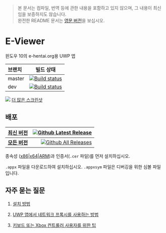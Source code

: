 > 본 문서는 컴파일, 번역 등에 관한 내용을 포함하고 있지 않으며, 그 내용이 최신임을 보증하지도 않습니다.  
> 완전한 README 문서는 [영문 버전](/README.md)을 보십시오.

# E-Viewer
윈도우 10의 e-hentai.org용 UWP 앱

| 브랜치 | 빌드 상태 |
| :----- | :-----------: |
| master | [![Build status](https://ci.appveyor.com/api/projects/status/fcfmss6sltiub0sb/branch/master?svg=true)](https://ci.appveyor.com/project/OpportunityLiu/exviewer/branch/master) |
| dev    | [![Build status](https://ci.appveyor.com/api/projects/status/fcfmss6sltiub0sb/branch/dev?svg=true)](https://ci.appveyor.com/project/OpportunityLiu/exviewer/branch/dev) |

[![](https://raw.github.com/wiki/OpportunityLiu/E-Viewer/Images/Screenshots/1.png)](https://github.com/OpportunityLiu/E-Viewer/wiki)
[더 많은 스크린샷](https://github.com/OpportunityLiu/E-Viewer/wiki/主页)  

## 배포
| [**최신 버전**](https://github.com/OpportunityLiu/E-Viewer/releases/latest) | [![Github Latest Release](https://img.shields.io/github/downloads/OpportunityLiu/E-Viewer/latest/total.svg)](https://github.com/OpportunityLiu/E-Viewer/releases/latest) |
| :--- | ---: |
| [**모든 버전**](https://github.com/OpportunityLiu/E-Viewer/releases) | [![Github All Releases](https://img.shields.io/github/downloads/OpportunityLiu/E-Viewer/total.svg)](https://github.com/OpportunityLiu/E-Viewer/releases) |

종속성 ([x86](https://raw.github.com/wiki/OpportunityLiu/E-Viewer/Dependencies/x86.zip)|[x64](https://raw.github.com/wiki/OpportunityLiu/E-Viewer/Dependencies/x64.zip)|[ARM](https://raw.github.com/wiki/OpportunityLiu/E-Viewer/Dependencies/ARM.zip))과 인증서(`.cer` 파일)를 먼저 설치하십시오.

`.appx` 파일을 다운로드하여 설치하십시오.
`.appxsym` 파일은 디버깅을 위한 심볼 파일입니다.

## 자주 묻는 질문
1. [설치 방법](https://github.com/OpportunityLiu/E-Viewer/wiki/%EC%84%A4%EC%B9%98-%EB%B0%A9%EB%B2%95)

2. [UWP 앱에서 네트워크 프록시를 사용하는 방법](https://github.com/OpportunityLiu/E-Viewer/wiki/%EC%97%B0%EA%B2%B0-%EB%AC%B8%EC%A0%9C-%ED%95%B4%EA%B2%B0)

3. [키보드 또는 Xbox 컨트롤러 사용자를 위한 팁](https://github.com/OpportunityLiu/E-Viewer/wiki/%ED%8C%81)
